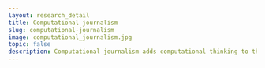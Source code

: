 ```yaml
---
layout: research_detail
title: Computational journalism
slug: computational-journalism
image: computational_journalism.jpg
topic: false
description: Computational journalism adds computational thinking to the traditional realm of journalism; how news contents are gathered, processed, and delivered to the general public. The technology include computational approach to handle big data sets, find patterns via visualization, derive insights and generate computer-asissted reports. The possible projects involve ‘natural language processing (in Korean),’ ‘sensemaking and visualization of various data-sources,’ ‘automated news contents generation,’ etc.
---
```

